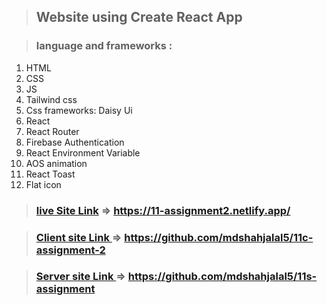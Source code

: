 > ## Website using Create React App 

> ### language and frameworks :
1. HTML 
2. CSS 
3. JS
4. Tailwind css 
5. Css frameworks: Daisy Ui
6. React 
7. React Router 
8. Firebase Authentication 
9. React Environment Variable 
10. AOS animation 
11. React Toast 
12. Flat icon 

> ### [live Site Link]( https://11-assignment2.netlify.app/) => https://11-assignment2.netlify.app/

> ### [Client site Link ](https://github.com/mdshahjalal5/11c-assignment-2) => https://github.com/mdshahjalal5/11c-assignment-2

> ### [Server site Link ](https://github.com/mdshahjalal5/11s-assignment) => https://github.com/mdshahjalal5/11s-assignment
